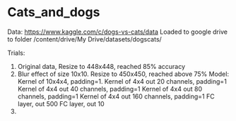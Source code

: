 # Cats_and_dogs

Data: https://www.kaggle.com/c/dogs-vs-cats/data
Loaded to google drive to folder /content/drive/My Drive/datasets/dogscats/

Trials:
1. Original data, Resize to 448x448, reached 85% accuracy
2. Blur effect of size 10x10. Resize to 450x450, reached above 75%
Model: Kernel of 10x4x4, padding=1. 
  Kernel of 4x4 out 20 channels, padding=1
  Kernel of 4x4 out 40 channels, padding=1
  Kernel of 4x4 out 80 channels, padding=1
  Kernel of 4x4 out 160 channels, padding=1
  FC layer, out 500 
  FC layer, out 10
3. 
